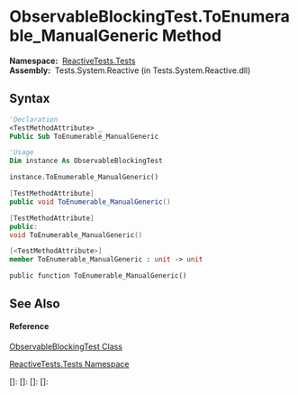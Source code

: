 # ObservableBlockingTest.ToEnumerable\_ManualGeneric Method

**Namespace:**  [ReactiveTests.Tests](ReactiveTests.Tests\ReactiveTests.Tests.md)  
**Assembly:**  Tests.System.Reactive (in Tests.System.Reactive.dll)

## Syntax

```vb
'Declaration
<TestMethodAttribute> _
Public Sub ToEnumerable_ManualGeneric
```

```vb
'Usage
Dim instance As ObservableBlockingTest

instance.ToEnumerable_ManualGeneric()
```

```csharp
[TestMethodAttribute]
public void ToEnumerable_ManualGeneric()
```

```c++
[TestMethodAttribute]
public:
void ToEnumerable_ManualGeneric()
```

```fsharp
[<TestMethodAttribute>]
member ToEnumerable_ManualGeneric : unit -> unit 
```

```jscript
public function ToEnumerable_ManualGeneric()
```

## See Also

#### Reference

[ObservableBlockingTest Class](ObservableBlockingTest\ObservableBlockingTest.md)

[ReactiveTests.Tests Namespace](ReactiveTests.Tests\ReactiveTests.Tests.md)

[]: 
[]: 
[]: 
[]: 